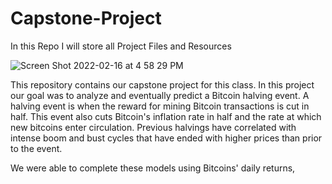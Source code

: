 # Capstone-Project
In this Repo I will store all Project Files and Resources

![Screen Shot 2022-02-16 at 4 58 29 PM](https://user-images.githubusercontent.com/33114169/154364417-f02fc1ad-19e0-4ba0-88bb-3d37dd73aea3.png)

This repository contains our capstone project for this class. In this project our goal was to analyze and eventually predict a Bitcoin halving event. A halving event is when the reward for mining Bitcoin transactions is cut in half. This event also cuts Bitcoin's inflation rate in half and the rate at which new bitcoins enter circulation. Previous halvings have correlated with intense boom and bust cycles that have ended with higher prices than prior to the event.

We were able to complete these models using Bitcoins' daily returns, 
